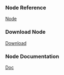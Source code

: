 ### Node Reference
[Node](https://www.w3schools.com/nodejs/default.asp)

### Download Node
[Download](https://nodejs.org/en/download)

### Node Documentation
[Doc](https://nodejs.org/docs/latest/api/)


